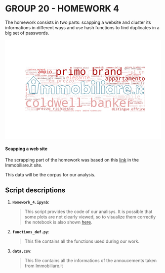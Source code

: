 # GROUP 20 - HOMEWORK 4

The homework consists in two parts: scapping a website and cluster its informations in different ways and use hash functions to find duplicates in a big set of passwords. 

![](immobiliare_wordcloud.jpg)

#### Scapping a web site

The scrapping part of the homework was based on this [link](https://www.immobiliare.it/vendita-case/roma/?criterio=rilevanza&pag=1) in the Immobiliare.it site.

This data will be the corpus for our analysis.

## Script descriptions

1. __`Homework_4.ipynb`__: 
	> This script provides the code of our analisys. It is possible that some plots are not clearly viewed, so to visualize them correctly the notebook is also shown [here](https://nbviewer.jupyter.org/github/aleflabo/ADM-HW_10/blob/master/Homework_3.ipynb).
2. __`functions_def.py`__: 
	> This file contains all the functions used during our work. 
3. __`data.csv`__: 
	> This file contains all the informations of the annoucements taken from Immobiliare.it
    
    
  
